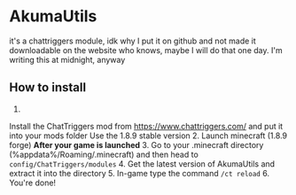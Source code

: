 # AkumaUtils
it's a chattriggers module, idk why I put it on github and not made it downloadable on the website
who knows, maybe I will do that one day. I'm writing this at midnight, anyway

## How to install
1.
 Install the ChatTriggers mod from https://www.chattriggers.com/ and put it into your mods folder
 Use the 1.8.9 stable version
2. Launch minecraft (1.8.9 forge)
**After your game is launched**
3. Go to your .minecraft directory (%appdata%/Roaming/.minecraft) and then head to `config/ChatTriggers/modules`
4. Get the latest version of AkumaUtils and extract it into the directory
5. In-game type the command `/ct reload`
6. You're done!
